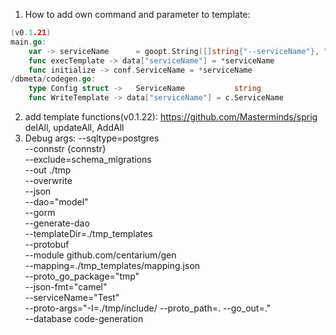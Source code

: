 1) How to add own command and parameter to template:
```go
(v0.1.21)
main.go:
    var -> serviceName      = goopt.String([]string{"--serviceName"}, "", "Name for service in proto")
    func execTemplate -> data["serviceName"] = *serviceName
    func initialize -> conf.ServiceName = *serviceName
/dbmeta/codegen.go:
    type Config struct ->   ServiceName           string
	func WriteTemplate -> data["serviceName"] = c.ServiceName
```
2) add template functions(v0.1.22): https://github.com/Masterminds/sprig 
delAll, updateAll, AddAll
3)  Debug args:
   --sqltype=postgres \
   --connstr {connstr} \
   --exclude=schema_migrations \
   --out ./tmp \
   --overwrite \
   --json \
   --dao="model" \
   --gorm \
   --generate-dao \
   --templateDir=./tmp_templates \
   --protobuf \
   --module github.com/centarium/gen \
   --mapping=./tmp_templates/mapping.json \
   --proto_go_package="tmp" \
   --json-fmt="camel" \
   --serviceName="Test" \
   --proto-args="-I=./tmp/include/ --proto_path=. --go_out=." \
   --database code-generation